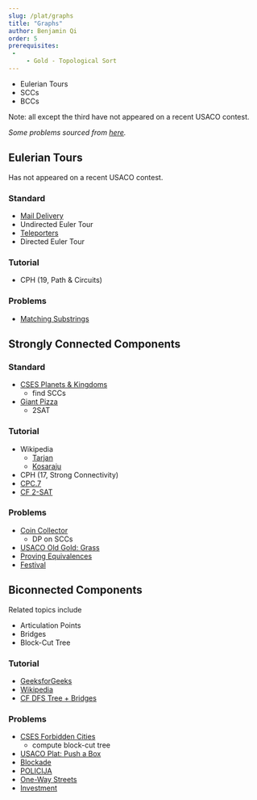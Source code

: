 ```yaml
---
slug: /plat/graphs
title: "Graphs"
author: Benjamin Qi
order: 5
prerequisites: 
 - 
     - Gold - Topological Sort
---
```


 - Eulerian Tours
 - SCCs
 - BCCs

<!-- END DESCRIPTION -->

Note: all except the third have not appeared on a recent USACO contest.

*Some problems sourced from [here](http://codeforces.com/blog/entry/54526?#comment-385354).*

## Eulerian Tours

Has not appeared on a recent USACO contest.

### Standard

 - [Mail Delivery](https://cses.fi/problemset/task/1691)
  - Undirected Euler Tour
 - [Teleporters](https://cses.fi/problemset/task/1693)
  - Directed Euler Tour

### Tutorial

 - CPH (19, Path & Circuits)

### Problems

 - [Matching Substrings](https://csacademy.com/contest/archive/task/matching-substrings/) [](87)

## Strongly Connected Components

### Standard

 - [CSES Planets & Kingdoms](https://cses.fi/problemset/task/1683)
   - find SCCs
 - [Giant Pizza](https://cses.fi/problemset/task/1684)
   - 2SAT

### Tutorial
 
  - Wikipedia
    - [Tarjan](https://en.wikipedia.org/wiki/Tarjan%27s_strongly_connected_components_algorithm)
    - [Kosaraju](https://en.wikipedia.org/wiki/Kosaraju%27s_algorithm)
  - CPH (17, Strong Connectivity)
  - [CPC.7](https://github.com/SuprDewd/T-414-AFLV/tree/master/07_graphs_1)
  - [CF 2-SAT](http://codeforces.com/blog/entry/16205)


### Problems

 - [Coin Collector](https://cses.fi/problemset/task/1686)
   - DP on SCCs
 - [USACO Old Gold: Grass](http://www.usaco.org/index.php?page=viewproblem2&cpid=516)
 - [Proving Equivalences](https://open.kattis.com/problems/equivalences) [](78)
 - [Festival](https://szkopul.edu.pl/problemset/problem/p9uJo01RR9ouMLLAYroFuQ-7/site/?key=statement) [](173)

## Biconnected Components

Related topics include

 - Articulation Points
 - Bridges
 - Block-Cut Tree

### Tutorial

 - [GeeksforGeeks](http://www.geeksforgeeks.org/articulation-points-or-cut-vertices-in-a-graph/)
 - [Wikipedia](https://en.wikipedia.org/wiki/Biconnected_component)
 - [CF DFS Tree + Bridges](https://codeforces.com/blog/entry/68138)

### Problems

 - [CSES Forbidden Cities](https://cses.fi/problemset/task/1705)
   - compute block-cut tree
 - [USACO Plat: Push a Box](http://www.usaco.org/index.php?page=viewproblem2&cpid=769)
 - [Blockade](https://szkopul.edu.pl/problemset/problem/eDt8w290owtatmCjad0O0ywk/site/?key=statement)
 - [POLICIJA](http://wcipeg.com/problem/coi06p2)
 - [One-Way Streets](https://csacademy.com/contest/archive/task/one-way-streets/)
 - [Investment](https://dmoj.ca/problem/tle17c1p6)
